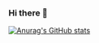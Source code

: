 ### Hi there 👋
[![Anurag's GitHub stats](https://github-readme-stats.vercel.app/apiGradrienanuraghazra)](https://github.com/anuraghazra/github-readme-stats)
<!--
**Gradrien/Gradrien** is a ✨ _special_ ✨ repository because its `README.md` (this file) appears on your GitHub profile.

Here are some ideas to get you started:

- 🔭 I’m currently working on ...
- 🌱 I’m currently learning ...
- 👯 I’m looking to collaborate on ...
- 🤔 I’m looking for help with ...
- 💬 Ask me about ...
- 📫 How to reach me: ...
- 😄 Pronouns: ...
- ⚡ Fun fact: ...
-->

